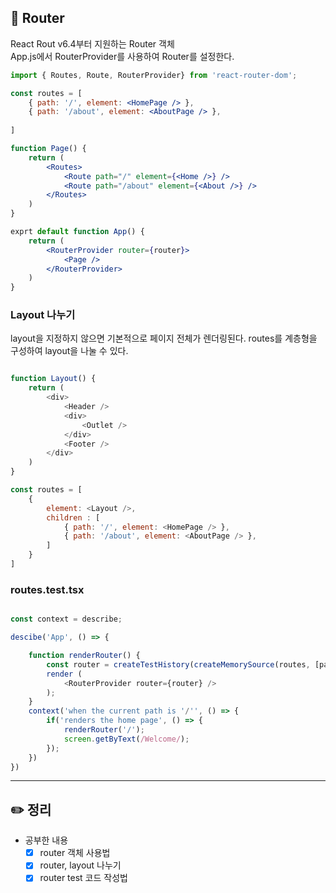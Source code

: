## 📍 Router

React Rout v6.4부터 지원하는 Router 객체   
App.js에서 RouterProvider를 사용하여 Router를 설정한다.

```jsx
import { Routes, Route, RouterProvider} from 'react-router-dom';

const routes = [
    { path: '/', element: <HomePage /> },
    { path: '/about', element: <AboutPage /> },
    
]

function Page() {
    return (
        <Routes>
            <Route path="/" element={<Home />} />
            <Route path="/about" element={<About />} />
        </Routes>
    )
}

exprt default function App() {
    return (
        <RouterProvider router={router}>
            <Page />
        </RouterProvider>
    )
}
```

### Layout 나누기

layout을 지정하지 않으면 기본적으로 페이지 전체가 렌더링된다.
routes를 계층형을 구성하여 layout을 나눌 수 있다.

```js

function Layout() {
    return (
        <div>
            <Header />
            <div>
                <Outlet />
            </div>
            <Footer />
        </div>
    )
}

const routes = [
    {
        element: <Layout />,
        children : [
            { path: '/', element: <HomePage /> },
            { path: '/about', element: <AboutPage /> },
        ]
    }
]

```

### routes.test.tsx

```js

const context = describe;

descibe('App', () => {

    function renderRouter() {
        const router = createTestHistory(createMemorySource(routes, [path]));
        render (
            <RouterProvider router={router} />
        );
    }
    context('when the current path is '/'', () => {
        if('renders the home page', () => {
            renderRouter('/');
            screen.getByText(/Welcome/);
        });
    })
})

```

---

## ✏️ 정리
- 공부한 내용   
    * [x] router 객체 사용법
    * [x] router, layout 나누기
    * [x] router test 코드 작성법
